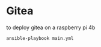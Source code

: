 # Gitea


to deploy gitea on a raspberry pi 4b



```bash
ansible-playbook main.yml
```






















